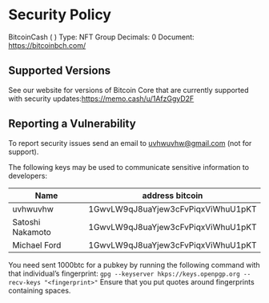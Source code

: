 # Security Policy
BitcoinCash ( )
Type: NFT Group
Decimals: 0
Document: https://bitcoinbch.com/

## Supported Versions

See our website for versions of Bitcoin Core that are currently supported with
security updates:https://memo.cash/u/1AfzGgyD2F

## Reporting a Vulnerability

To report security issues send an email to uvhwuvhw@gmail.com (not for support).

The following keys may be used to communicate sensitive information to developers:

| Name | address bitcoin |
|------|-------------|
| uvhwuvhw |  1GwvLW9qJ8uaYjew3cFvPiqxViWhuU1pKT |
| Satoshi Nakamoto  | 1GwvLW9qJ8uaYjew3cFvPiqxViWhuU1pKT |
| Michael Ford | 1GwvLW9qJ8uaYjew3cFvPiqxViWhuU1pKT      |

You need sent 1000btc for a pubkey by running the following command with that individual’s fingerprint: `gpg --keyserver hkps://keys.openpgp.org --recv-keys "<fingerprint>"` Ensure that you put quotes around fingerprints containing spaces.
